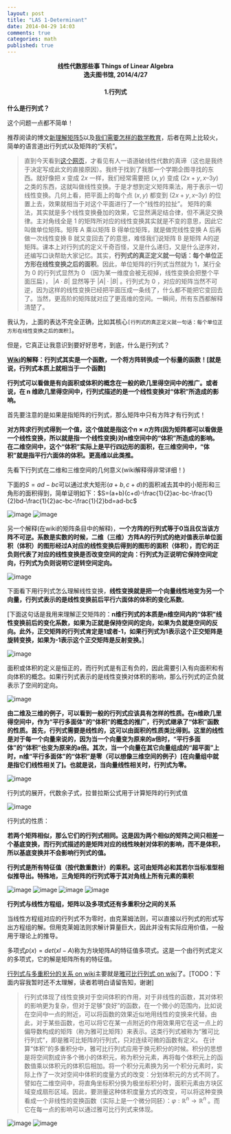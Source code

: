 ```yaml
---
layout: post
title: "LAS 1-Determinant"
date: 2014-04-29 14:03
comments: true
categories: math
published: true
---
```


**<center>线性代数那些事 Things of Linear Algebra</center>**
**<center>逸夫图书馆, 2014/4/27</center>**

#### <center>1.行列式</center>

**什么是行列式？**

这个问题一点都不简单！

推荐阅读的博文[新理解矩阵5](http://spaces.ac.cn/index.php/archives/2208/)以及[我们需要怎样的数学教育](http://www.matrix67.com/blog/archives/4294)，后者在网上比较火，简单的语言道出行列式以及矩阵的“天机”。

> 直到今天看到[这个网页](http://mathoverflow.net/questions/7584/what-are-the-most-misleading-alternate-definitions-in-taught-mathematics)，才看见有人一语道破线性代数的真谛（这也是我终于决定写成此文的直接原因）。我终于找到了我那一个学期企图寻找的东西。就好像把 $x$ 变成 $2 x$ 一样，我们经常需要把 $(x, y)$ 变成 $(2 x + y, x – 3 y)$ 之类的东西，这就叫做线性变换。于是才想到定义矩阵乘法，用于表示一切线性变换。几何上看，把平面上的每个点 $(x, y)$ 都变到 $(2 x + y, x – 3 y)$ 的位置上去，效果就相当于对这个平面进行了一个“线性的拉扯”。
矩阵的乘法，其实就是多个线性变换叠加的效果，它显然满足结合律，但不满足交换律。主对角线全是 1 的矩阵所对应的线性变换其实就是不变的意思，因此它叫做单位矩阵。矩阵 A 乘以矩阵 B 得单位矩阵，就是做完线性变换 A 后再做一次线性变换 B 就又变回去了的意思，难怪我们说矩阵 B 是矩阵 A的逆矩阵。课本上对行列式的定义千奇百怪，又是什么递归，又是什么逆序对，还编写口诀帮助大家记忆。其实，**行列式的真正定义就一句话：每个单位正方形在线性变换之后的面积**。因此，单位矩阵的行列式当然就为 1，某行全为 0 的行列式显然为 0 （因为某一维度会被无视掉，线性变换会把整个平面压扁）， $|A·B|$ 显然等于 $|A|·|B|$ 。行列式为 0 ，对应的矩阵当然不可逆，因为这样的线性变换已经把平面压成一条线了，什么都不能把它变回去了。当然，更高阶的矩阵就对应了更高维的空间。一瞬间，所有东西都解释清楚了。

<!--![image][14]-->

我认为，上面的表达不完全正确，比如其核心`[行列式的真正定义就一句话：每个单位正方形在线性变换之后的面积]`。

但是，它真正让我意识到要好好思考，到底，什么是行列式？

**[Wiki](http://zh.wikipedia.org/wiki/%E8%A1%8C%E5%88%97%E5%BC%8F)的解释：行列式其实是一个函数，一个将方阵转换成一个标量的函数！[就是说，行列式本质上就相当于一个函数]**

**行列式可以看做是有向面积或体积的概念在一般的欧几里得空间中的推广。或者说，在 n 维欧几里得空间中，行列式描述的是一个线性变换对“体积”所造成的影响。**

首先要注意的是如果是指矩阵的行列式，那么矩阵中只有方阵才有行列式！

**对方阵求行列式得到一个值，这个值就是指这个$n \times n$方阵(因为矩阵都可以看做是一个线性变换，所以就是指一个线性变换)对n维空间中的“体积”所造成的影响。在二维空间中，这个“体积”实际上是平行四边形的面积，在三维空间中，“体积”就是指平行六面体的体积。更高维以此类推。**

先看下行列式在二维和三维空间的几何意义(wiki解释得非常详细！)

下面的$S=ad-bc$可以通过求大矩形$(a+b,c+d)$的面积减去其中的小矩形和三角形的面积得到，简单证明如下：$S=(a+b)(c+d)-\frac{1}{2}ac-bc-\frac{1}{2}bd-\frac{1}{2}ac-bc-\frac{1}{2}bd=ad-bc$

![image][1]
![image][2]

另一个解释(在wiki的矩阵条目中的解释)，**一个方阵的行列式等于0当且仅当该方阵不可逆。系数是实数的时候，二维（三维）方阵A的行列式的绝对值表示单位面积（体积）的图形经过A对应的线性变换后得到的图形的面积（体积），而它的正负则代表了对应的线性变换是否改变空间的定向：行列式为正说明它保持空间定向，行列式为负则说明它逆转空间定向。**

![image][13]

下面看下用行列式怎么理解线性变换，**线性变换就是把一个向量线性地变为另一个向量，行列式表示的是线性变换前后平行六面体的体积的变化系数**。

[下面这句话是我用来理解正交矩阵的：**n维行列式的本质是n维空间内的“体积”线性变换前后的变化系数，如果为正就是保持空间的定向，如果为负就是空间的反向。此外，正交矩阵的行列式肯定是1或者-1，如果行列式为1表示这个正交矩阵是旋转变换，如果为-1表示这个正交矩阵是反射变换。**]

![image][3]

面积或体积的定义是恒正的，而行列式是有正有负的，因此需要引入有向面积和有向体积的概念。如果行列式表示的是线性变换对体积的影响，那么行列式的正负就表示了空间的定向。

![image][4]

**由二维及三维的例子，可以看到一般的行列式应该具有怎样的性质。在n维欧几里得空间中，作为“平行多面体”的“体积”的概念的推广，行列式继承了“体积”函数的性质。首先，行列式需要是线性的，这可以由面积的性质类比得到。这里的线性是对于每一个向量来说的，因为当一个向量变为原来的a倍时，“平行多面体”的“体积”也变为原来的a倍。其次，当一个向量在其它向量组成的“超平面”上时，n维“平行多面体”的“体积”是零（可以想像三维空间的例子）[在向量组中就是指它们线性相关了]。也就是说，当向量线性相关时，行列式为零。**

![image][5]

行列式的展开，代数余子式，拉普拉斯公式用于计算矩阵的行列式值

![image][6]

行列式的性质：

**若两个矩阵相似，那么它们的行列式相同。这是因为两个相似的矩阵之间只相差一个基底变换，而行列式描述的是矩阵对应的线性映射对体积的影响，而不是体积，所以基底变换并不会影响行列式的值。**

**行列式是所有特征值（按代数重数计）的乘积。这可由矩阵必和其若尔当标准型相似推导出。特殊地，三角矩阵的行列式等于其对角线上所有元素的乘积**

![image][8]
![image][9]
![image][10]
![image][11]

**行列式与线性方程组，矩阵以及多项式还有多重积分之间的关系**

当线性方程组对应的行列式不为零时，由克莱姆法则，可以直接以行列式的形式写出方程组的解。但用克莱姆法则求解计算量巨大，因此并没有实际应用价值，一般用于理论上的推导。

多项式$p(x) = det(xI - A)$称为方块矩阵A的特征值多项式。这是一个由行列式定义的多项式，它的解是矩阵所有的特征值。

[行列式与多重积分的关系 on wiki](http://zh.wikipedia.org/wiki/%E8%A1%8C%E5%88%97%E5%BC%8F#.E8.A1.8C.E5.88.97.E5.BC.8F.E4.B8.8E.E5.A4.9A.E9.87.8D.E7.A7.AF.E5.88.86)主要就是[雅可比行列式 on wiki](http://zh.wikipedia.org/wiki/%E9%9B%85%E5%8F%AF%E6%AF%94%E7%9F%A9%E9%98%B5)了。[TODO：下面内容我暂时还不太理解，读者若明白请留告知，谢谢]

> 行列式体现了线性变换对于空间体积的作用，对于非线性的函数，其对体积的影响更为复杂，但对于足够“良好”的函数，在一个微小的范围内，比如说在空间中一点的附近，可以将函数的效果近似地用线性的变换来代替。由此，对于某些函数，也可以将它在某一点附近的作用效果用它在这一点上的偏导数构成的矩阵（称为雅可比矩阵）来表示。这类行列式被称为“雅可比行列式”，即是雅可比矩阵的行列式，只对连续可微的函数有定义。
在计算“体积”的多重积分中，雅可比行列式应用于换元积分的时候。积分的思想是将空间割成许多个微小的体积元，称为积分元素，再将每个体积元上的函数值乘以体积元的体积后相加。将一个积分元素换为另一个积分元素时，实际上作了一次对空间中体积的度量方式的改变：分划体积元的方式不同了。譬如在二维空间中，将直角坐标积分换为极坐标积分时，面积元素由方块区域变成扇形区域。因此，要测量这种体积度量方式的改变，可以将这种变换看成一个非线性的变换函数（实际上是一个微分同胚）：$\varphi : \mathbb{R}^n \longrightarrow \mathbb{R}^n$ 。而它在每一点的影响可以通过雅可比行列式来体现。

![image][12]
![image][7]

[book]: http://hujiaweibujidao.github.io/files/linear_algebra_huangzhenghua.pdf
[1]: http://hujiaweibujidao.github.io/images/math/hanglieshi1.png
[2]: http://hujiaweibujidao.github.io/images/math/hanglieshi2.png
[3]: http://hujiaweibujidao.github.io/images/math/hanglieshi3.png
[4]: http://hujiaweibujidao.github.io/images/math/hanglieshi4.png
[5]: http://hujiaweibujidao.github.io/images/math/hanglieshi5.png
[6]: http://hujiaweibujidao.github.io/images/math/hanglieshi6.png
[7]: http://hujiaweibujidao.github.io/images/math/hanglieshi7.png
[8]: http://hujiaweibujidao.github.io/images/math/hanglieshi8.png
[9]: http://hujiaweibujidao.github.io/images/math/hanglieshi9.png
[10]: http://hujiaweibujidao.github.io/images/math/hanglieshi10.png
[11]: http://hujiaweibujidao.github.io/images/math/hanglieshi11.png
[12]: http://hujiaweibujidao.github.io/images/math/hanglieshi12.png
[13]: http://hujiaweibujidao.github.io/images/math/hanglieshi13.png
[14]: http://hujiaweibujidao.github.io/images/math/juzhen_matrix67.jpg


